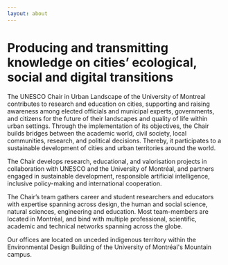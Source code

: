 ```yaml
---
layout: about
---
```

# Producing and transmitting knowledge on cities’ ecological, social and digital transitions 
The UNESCO Chair in Urban Landscape of the University of Montreal contributes to research and education on cities, supporting and raising awareness among elected officials and municipal experts, governments, and citizens for the future of their landscapes and quality of life within urban settings. Through the implementation of its objectives, the Chair builds bridges between the academic world, civil society, local communities, research, and political decisions. Thereby, it participates to a sustainable development of cities and urban territories around the world.

The Chair develops research, educational, and valorisation projects in collaboration with UNESCO and the University of Montréal, and partners engaged in sustainable development, responsible artificial intelligence, inclusive policy-making and international cooperation.   

The Chair’s team gathers career and student researchers and educators with expertise spanning across design, the human and social science, natural sciences, engineering and education. Most team-members are located in Montréal, and bind with multiple professional, scientific, academic and technical networks spanning across the globe.

Our offices are located on unceded indigenous territory within the Environmental Design Building of the University of Montréal's Mountain campus.